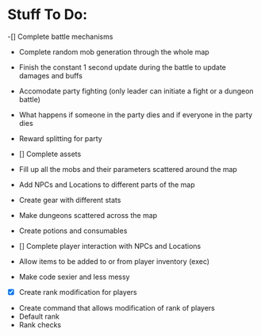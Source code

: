 # Stuff To Do:

-[] Complete battle mechanisms
- Complete random mob generation through the whole map
- Finish the constant 1 second update during the battle to update damages and buffs
- Accomodate party fighting (only leader can initiate a fight or a dungeon battle)
- What happens if someone in the party dies and if everyone in the party dies
- Reward splitting for party

- [] Complete assets
- Fill up all the mobs and their parameters scattered around the map
- Add NPCs and Locations to different parts of the map
- Create gear with different stats
- Make dungeons scattered across the map
- Create potions and consumables


- [] Complete player interaction with NPCs and Locations
- Allow items to be added to or from player inventory (exec)
- Make code sexier and less messy

- [x] Create rank modification for players
- Create command that allows modification of rank of players
- Default rank 
- Rank checks
